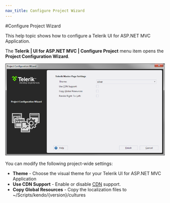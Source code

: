 ```yaml
---
nav_title: Configure Project Wizard
---
```


#Configure Project Wizard

This help topic shows how to configure a Telerik UI for ASP.NET MVC Application.

The **Telerik | UI for ASP.NET MVC | Configure Project** menu item opens the **Project Configuration Wizard**.

![Configure Project](/getting-started/using-kendo-with/aspnet-mvc/vs-integration/images/configure.png)

You can modify the following project-wide settings:

- **Theme** - Choose the visual theme for your Telerik UI for ASP.NET MVC Application
- **Use CDN Support** - Enable or disable [CDN](/getting-started/javascript-dependencies#cdn) support.
- **Copy Global Resources** - Copy the localization files to ~/Scripts/kendo/{version}/cultures
